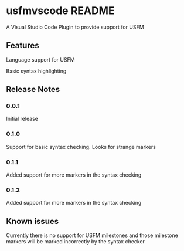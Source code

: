 # usfmvscode README

A Visual Studio Code Plugin to provide support for USFM

## Features

Language support for USFM

Basic syntax highlighting

## Release Notes

### 0.0.1

Initial release

### 0.1.0

Support for basic syntax checking. Looks for strange markers

### 0.1.1

Added support for more markers in the syntax checking

### 0.1.2

Added support for more markers in the syntax checking

## Known issues

Currently there is no support for USFM milestones and those milestone markers will be marked incorrectly by the syntax checker
